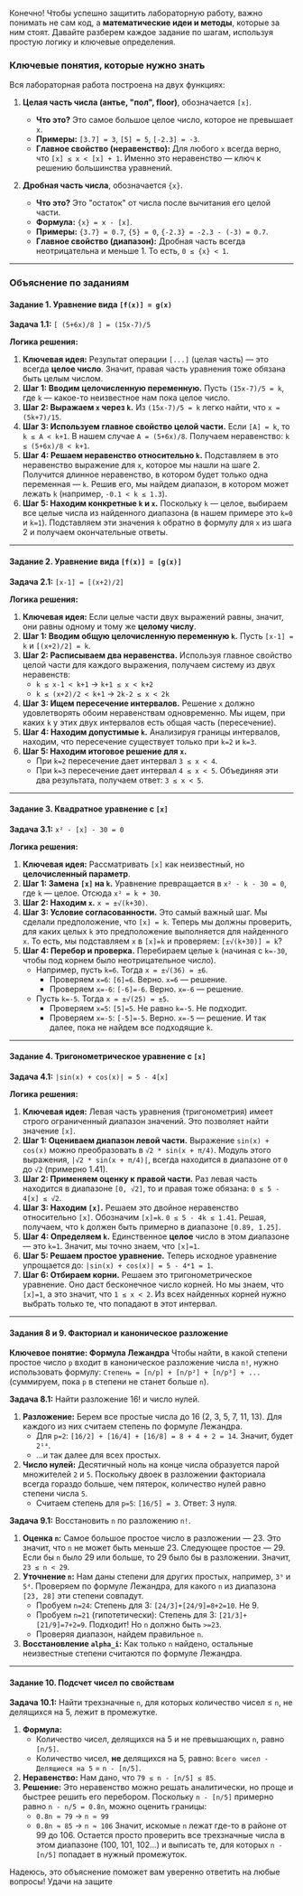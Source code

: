 Конечно! Чтобы успешно защитить лабораторную работу, важно понимать не сам код, а **математические идеи и методы**, которые за ним стоят. Давайте разберем каждое задание по шагам, используя простую логику и ключевые определения.

### Ключевые понятия, которые нужно знать

Вся лабораторная работа построена на двух функциях:

1.  **Целая часть числа (антье, "пол", floor)**, обозначается `[x]`.
    *   **Что это?** Это самое большое целое число, которое не превышает `x`.
    *   **Примеры:** `[3.7] = 3`, `[5] = 5`, `[-2.3] = -3`.
    *   **Главное свойство (неравенство):** Для любого `x` всегда верно, что `[x] ≤ x < [x] + 1`. Именно это неравенство — ключ к решению большинства уравнений.

2.  **Дробная часть числа**, обозначается `{x}`.
    *   **Что это?** Это "остаток" от числа после вычитания его целой части.
    *   **Формула:** `{x} = x - [x]`.
    *   **Примеры:** `{3.7} = 0.7`, `{5} = 0`, `{-2.3} = -2.3 - (-3) = 0.7`.
    *   **Главное свойство (диапазон):** Дробная часть всегда неотрицательна и меньше 1. То есть, `0 ≤ {x} < 1`.

---

### Объяснение по заданиям

#### Задание 1. Уравнение вида `[f(x)] = g(x)`

**Задача 1.1:** `[ (5+6x)/8 ] = (15x-7)/5`

**Логика решения:**
1.  **Ключевая идея:** Результат операции `[...]` (целая часть) — это всегда **целое число**. Значит, правая часть уравнения тоже обязана быть целым числом.
2.  **Шаг 1: Вводим целочисленную переменную.**
    Пусть `(15x-7)/5 = k`, где `k` — какое-то неизвестное нам пока целое число.
3.  **Шаг 2: Выражаем `x` через `k`.**
    Из `(15x-7)/5 = k` легко найти, что `x = (5k+7)/15`.
4.  **Шаг 3: Используем главное свойство целой части.**
    Если `[A] = k`, то `k ≤ A < k+1`. В нашем случае `A = (5+6x)/8`.
    Получаем неравенство: `k ≤ (5+6x)/8 < k+1`.
5.  **Шаг 4: Решаем неравенство относительно `k`.**
    Подставляем в это неравенство выражение для `x`, которое мы нашли на шаге 2. Получится длинное неравенство, в котором будет только одна переменная — `k`. Решив его, мы найдем диапазон, в котором может лежать `k` (например, `-0.1 < k ≤ 1.3`).
6.  **Шаг 5: Находим конкретные `k` и `x`.**
    Поскольку `k` — целое, выбираем все целые числа из найденного диапазона (в нашем примере это `k=0` и `k=1`). Подставляем эти значения `k` обратно в формулу для `x` из шага 2 и получаем окончательные ответы.

---

#### Задание 2. Уравнение вида `[f(x)] = [g(x)]`

**Задача 2.1:** `[x-1] = [(x+2)/2]`

**Логика решения:**
1.  **Ключевая идея:** Если целые части двух выражений равны, значит, они равны одному и тому же **целому числу**.
2.  **Шаг 1: Вводим общую целочисленную переменную `k`.**
    Пусть `[x-1] = k` и `[(x+2)/2] = k`.
3.  **Шаг 2: Расписываем два неравенства.**
    Используя главное свойство целой части для каждого выражения, получаем систему из двух неравенств:
    *   `k ≤ x-1 < k+1`  →  `k+1 ≤ x < k+2`
    *   `k ≤ (x+2)/2 < k+1` → `2k-2 ≤ x < 2k`
4.  **Шаг 3: Ищем пересечение интервалов.**
    Решение `x` должно удовлетворять обоим неравенствам одновременно. Мы ищем, при каких `k` у этих двух интервалов есть общая часть (пересечение).
5.  **Шаг 4: Находим допустимые `k`.**
    Анализируя границы интервалов, находим, что пересечение существует только при `k=2` и `k=3`.
6.  **Шаг 5: Находим итоговое решение для `x`.**
    *   При `k=2` пересечение дает интервал `3 ≤ x < 4`.
    *   При `k=3` пересечение дает интервал `4 ≤ x < 5`.
    Объединяя эти два результата, получаем ответ: `3 ≤ x < 5`.

---

#### Задание 3. Квадратное уравнение с `[x]`

**Задача 3.1:** `x² - [x] - 30 = 0`

**Логика решения:**
1.  **Ключевая идея:** Рассматривать `[x]` как неизвестный, но **целочисленный параметр**.
2.  **Шаг 1: Замена `[x]` на `k`.**
    Уравнение превращается в `x² - k - 30 = 0`, где `k` — целое. Отсюда `x² = k + 30`.
3.  **Шаг 2: Находим `x`.**
    `x = ±√(k+30)`.
4.  **Шаг 3: Условие согласованности.**
    Это самый важный шаг. Мы сделали предположение, что `[x] = k`. Теперь мы должны проверить, для каких целых `k` это предположение выполняется для найденного `x`.
    То есть, мы подставляем `x` в `[x]=k` и проверяем: `[±√(k+30)] = k`?
5.  **Шаг 4: Перебор и проверка.**
    Перебираем целые `k` (начиная с `k=-30`, чтобы под корнем было неотрицательное число).
    *   Например, пусть `k=6`. Тогда `x = ±√(36) = ±6`.
        *   Проверяем `x=6`: `[6]=6`. Верно. `x=6` — решение.
        *   Проверяем `x=-6`: `[-6]=-6`. Верно. `x=-6` — решение.
    *   Пусть `k=-5`. Тогда `x = ±√(25) = ±5`.
        *   Проверяем `x=5`: `[5]=5`. Не равно `k=-5`. Не подходит.
        *   Проверяем `x=-5`: `[-5]=-5`. Верно. `x=-5` — решение.
    И так далее, пока не найдем все подходящие `k`.

---

#### Задание 4. Тригонометрическое уравнение с `[x]`

**Задача 4.1:** `|sin(x) + cos(x)| = 5 - 4[x]`

**Логика решения:**
1.  **Ключевая идея:** Левая часть уравнения (тригонометрия) имеет строго ограниченный диапазон значений. Это позволяет найти значение `[x]`.
2.  **Шаг 1: Оцениваем диапазон левой части.**
    Выражение `sin(x) + cos(x)` можно преобразовать в `√2 * sin(x + π/4)`. Модуль этого выражения, `|√2 * sin(x + π/4)|`, всегда находится в диапазоне от `0` до `√2` (примерно 1.41).
3.  **Шаг 2: Применяем оценку к правой части.**
    Раз левая часть находится в диапазоне `[0, √2]`, то и правая тоже обязана:
    `0 ≤ 5 - 4[x] ≤ √2`.
4.  **Шаг 3: Находим `[x]`.**
    Решаем это двойное неравенство относительно `[x]`. Обозначим `[x]=k`.
    `0 ≤ 5 - 4k ≤ 1.41`. Решая, получаем, что `k` должен быть примерно в диапазоне `[0.89, 1.25]`.
5.  **Шаг 4: Определяем `k`.**
    Единственное **целое** число в этом диапазоне — это `k=1`. Значит, мы точно знаем, что `[x]=1`.
6.  **Шаг 5: Решаем простое уравнение.**
    Теперь исходное уравнение упрощается до: `|sin(x) + cos(x)| = 5 - 4*1 = 1`.
7.  **Шаг 6: Отбираем корни.**
    Решаем это тригонометрическое уравнение. Оно даст бесконечное число корней. Но мы знаем, что `[x]=1`, а это значит, что `1 ≤ x < 2`. Из всех найденных корней нужно выбрать только те, что попадают в этот интервал.

---

#### Задания 8 и 9. Факториал и каноническое разложение

**Ключевое понятие: Формула Лежандра**
Чтобы найти, в какой степени простое число `p` входит в каноническое разложение числа `n!`, нужно использовать формулу:
`Степень = [n/p] + [n/p²] + [n/p³] + ...` (суммируем, пока `p` в степени не станет больше `n`).

**Задача 8.1:** Найти разложение 16! и число нулей.
1.  **Разложение:** Берем все простые числа до 16 (2, 3, 5, 7, 11, 13). Для каждого из них считаем степень по формуле Лежандра.
    *   Для `p=2`: `[16/2] + [16/4] + [16/8] = 8 + 4 + 2 = 14`. Значит, будет `2¹⁴`.
    *   ...и так далее для всех простых.
2.  **Число нулей:** Десятичный ноль на конце числа образуется парой множителей `2` и `5`. Поскольку двоек в разложении факториала всегда гораздо больше, чем пятерок, количество нулей равно степени числа `5`.
    *   Считаем степень для `p=5`: `[16/5] = 3`. Ответ: 3 нуля.

**Задача 9.1:** Восстановить `n` по разложению `n!`.
1.  **Оценка `n`:** Самое большое простое число в разложении — 23. Это значит, что `n` не может быть меньше 23. Следующее простое — 29. Если бы `n` было 29 или больше, то 29 было бы в разложении. Значит, `23 ≤ n < 29`.
2.  **Уточнение `n`:** Нам даны степени для других простых, например, `3⁹` и `5⁴`. Проверяем по формуле Лежандра, для какого `n` из диапазона `[23, 28]` эти степени совпадут.
    *   Пробуем `n=24`: Степень для 3: `[24/3]+[24/9]=8+2=10`. Не 9.
    *   Пробуем `n=21` (гипотетически): Степень для 3: `[21/3]+[21/9]=7+2=9`. Подходит! Но `n` должно быть `>=23`.
    *   Проверяя диапазон, найдем правильное `n`.
3.  **Восстановление `alpha_i`:** Как только `n` найдено, остальные неизвестные степени считаются по формуле Лежандра.

---

#### Задание 10. Подсчет чисел по свойствам

**Задача 10.1:** Найти трехзначные `n`, для которых количество чисел ≤ `n`, не делящихся на 5, лежит в промежутке.
1.  **Формула:**
    *   Количество чисел, делящихся на 5 и не превышающих `n`, равно `[n/5]`.
    *   Количество чисел, **не** делящихся на 5, равно: `Всего чисел - Делящиеся на 5` = `n - [n/5]`.
2.  **Неравенство:**
    Нам дано, что `79 ≤ n - [n/5] ≤ 85`.
3.  **Решение:**
    Это неравенство можно решать аналитически, но проще и быстрее решить его перебором. Поскольку `n - [n/5]` примерно равно `n - n/5 = 0.8n`, можно оценить границы:
    *   `0.8n ≈ 79`  → `n ≈ 99`
    *   `0.8n ≈ 85`  → `n ≈ 106`
    Значит, искомые `n` лежат где-то в районе от 99 до 106. Остается просто проверить все трехзначные числа в этом диапазоне (100, 101, 102...) и выписать те, для которых `n - [n/5]` попадает в нужный промежуток.

Надеюсь, это объяснение поможет вам уверенно ответить на любые вопросы! Удачи на защите